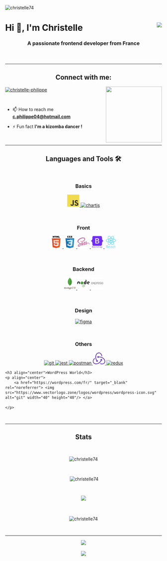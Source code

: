 <p align="left"> <img src="https://komarev.com/ghpvc/?username=christelle74&label=Profile%20views&color=23cee6&style=flat" alt="christelle74" /></p>



<p style="margin-top: 25px;" align="left">
    <h1 align="left">Hi 👋, I'm Christelle <img align="right" height="40" src="https://raw.githubusercontent.com/innng/innng/master/assets/kyubey.gif"/></h1>
    <h3 style="margin-bottom: 25px;" align="center">A passionate frontend developer from France</h3>
</p>  

&nbsp;&nbsp;&nbsp;&nbsp;&nbsp;&nbsp;&nbsp;&nbsp;&nbsp;&nbsp;&nbsp;&nbsp;&nbsp;&nbsp;&nbsp;&nbsp;&nbsp;&nbsp;&nbsp;&nbsp;&nbsp;&nbsp;&nbsp;&nbsp;&nbsp;&nbsp;&nbsp;&nbsp;&nbsp;&nbsp;&nbsp;&nbsp;&nbsp;&nbsp;&nbsp;


-------  


<p>
  <h2 align="center">Connect with me:</h2>
  <a href="https://linkedin.com/in/christelle-philippe" target="blank"><img align="center" src="https://raw.githubusercontent.com/rahuldkjain/github-profile-readme-generator/master/src/images/icons/Social/linked-in-alt.svg" alt="christelle-philippe" height="30" width="40" /></a>  

<img align="right" width="180" height="180" src="https://media.giphy.com/media/qfiP3gjBmTvPFTT1Fx/giphy.gif">

&nbsp;&nbsp;&nbsp;&nbsp;&nbsp;&nbsp;&nbsp;&nbsp;&nbsp;&nbsp;&nbsp;&nbsp;&nbsp;&nbsp;&nbsp;&nbsp;


<p align="left">  
    
    
- 📫 How to reach me **c.philippe04@hotmail.com**

- ⚡ Fun fact **I'm a kizomba dancer !**  

    
</p>


</p>  
  

&nbsp;&nbsp;&nbsp;&nbsp;&nbsp;&nbsp;&nbsp;&nbsp;&nbsp;&nbsp;&nbsp;&nbsp;&nbsp;&nbsp;&nbsp;&nbsp;&nbsp;&nbsp;&nbsp;&nbsp;&nbsp;&nbsp;&nbsp;&nbsp;&nbsp;&nbsp;&nbsp;&nbsp;&nbsp;&nbsp;&nbsp;&nbsp;&nbsp;&nbsp;&nbsp;


--------------------------------  


<h2 align="center">Languages and Tools 🛠</h2>  


&nbsp;&nbsp;&nbsp;&nbsp;&nbsp;&nbsp;&nbsp;&nbsp;&nbsp;&nbsp;&nbsp;&nbsp;&nbsp;&nbsp;&nbsp;&nbsp;&nbsp;&nbsp;&nbsp;&nbsp;&nbsp;&nbsp;&nbsp;&nbsp;&nbsp;&nbsp;&nbsp;&nbsp;&nbsp;&nbsp;&nbsp;&nbsp;&nbsp;&nbsp;&nbsp;


<p align="center">
  
 <h3 align="center">Basics</h3>
  <p align="center">
    <a href="https://developer.mozilla.org/en-US/docs/Web/JavaScript" target="_blank"   rel="noreferrer"> <img src="https://raw.githubusercontent.com/devicons/devicon/master/icons/javascript/javascript-original.svg" alt="javascript" width="40" height="40"/> </a>
    <a href="https://www.chartjs.org" target="_blank" rel="noreferrer"> <img src="https://www.chartjs.org/media/logo-title.svg" alt="chartjs" width="40" height="40"/> </a>
  </p>
 
 &nbsp;&nbsp;&nbsp;&nbsp;&nbsp;&nbsp;&nbsp;&nbsp;&nbsp;&nbsp;&nbsp;&nbsp;&nbsp;&nbsp;&nbsp;&nbsp;&nbsp;&nbsp;&nbsp;&nbsp;&nbsp;&nbsp;&nbsp;&nbsp;&nbsp;&nbsp;&nbsp;&nbsp;&nbsp;&nbsp;&nbsp;&nbsp;&nbsp;&nbsp;&nbsp;
 
<h3 align="center">Front</h3>
  <p align="center">
      <a href="https://www.w3.org/html/" target="_blank" rel="noreferrer"> <img src="https://raw.githubusercontent.com/devicons/devicon/master/icons/html5/html5-original-wordmark.svg" alt="html5" width="40" height="40"/> </a>
      <a href="https://www.w3schools.com/css/" target="_blank" rel="noreferrer"> <img src="https://raw.githubusercontent.com/devicons/devicon/master/icons/css3/css3-original-wordmark.svg" alt="css3" width="40" height="40"/> </a>
      <a href="https://sass-lang.com" target="_blank" rel="noreferrer"> <img src="https://raw.githubusercontent.com/devicons/devicon/master/icons/sass/sass-original.svg" alt="sass" width="40" height="40"/> </a>
      <a href="https://getbootstrap.com" target="_blank" rel="noreferrer"> <img src="https://raw.githubusercontent.com/devicons/devicon/master/icons/bootstrap/bootstrap-plain-wordmark.svg" alt="bootstrap" width="40" height="40"/> </a> 
      <a href="https://reactjs.org/" target="_blank" rel="noreferrer"> <img src="https://raw.githubusercontent.com/devicons/devicon/master/icons/react/react-original-wordmark.svg" alt="react" width="40" height="40"/> </a>
  </p>
  
  &nbsp;&nbsp;&nbsp;&nbsp;&nbsp;&nbsp;&nbsp;&nbsp;&nbsp;&nbsp;&nbsp;&nbsp;&nbsp;&nbsp;&nbsp;&nbsp;&nbsp;&nbsp;&nbsp;&nbsp;&nbsp;&nbsp;&nbsp;&nbsp;&nbsp;&nbsp;&nbsp;&nbsp;&nbsp;&nbsp;&nbsp;&nbsp;&nbsp;&nbsp;&nbsp;
  
 
 <h3 align="center">Backend</h3>
    <p align="center">
        <a href="https://www.mongodb.com/" target="_blank" rel="noreferrer"> <img src="https://raw.githubusercontent.com/devicons/devicon/master/icons/mongodb/mongodb-original-wordmark.svg" alt="mongodb" width="40" height="40"/> </a>
        <a href="https://nodejs.org" target="_blank" rel="noreferrer"> <img src="https://raw.githubusercontent.com/devicons/devicon/master/icons/nodejs/nodejs-original-wordmark.svg" alt="nodejs" width="40" height="40"/> </a>
        <a href="https://expressjs.com" target="_blank" rel="noreferrer"> <img src="https://raw.githubusercontent.com/devicons/devicon/master/icons/express/express-original-wordmark.svg" alt="express" width="40" height="40"/> </a>
    </p>
    
 &nbsp;&nbsp;&nbsp;&nbsp;&nbsp;&nbsp;&nbsp;&nbsp;&nbsp;&nbsp;&nbsp;&nbsp;&nbsp;&nbsp;&nbsp;&nbsp;&nbsp;&nbsp;&nbsp;&nbsp;&nbsp;&nbsp;&nbsp;&nbsp;&nbsp;&nbsp;&nbsp;&nbsp;&nbsp;&nbsp;&nbsp;&nbsp;&nbsp;&nbsp;&nbsp;
 
 <h3 align="center">Design</h3>
    <p align="center">
        <a href="https://www.figma.com/" target="_blank" rel="noreferrer"> <img src="https://www.vectorlogo.zone/logos/figma/figma-icon.svg" alt="figma" width="40" height="40"/> </a>
    </p>
    
  &nbsp;&nbsp;&nbsp;&nbsp;&nbsp;&nbsp;&nbsp;&nbsp;&nbsp;&nbsp;&nbsp;&nbsp;&nbsp;&nbsp;&nbsp;&nbsp;&nbsp;&nbsp;&nbsp;&nbsp;&nbsp;&nbsp;&nbsp;&nbsp;&nbsp;&nbsp;&nbsp;&nbsp;&nbsp;&nbsp;&nbsp;&nbsp;&nbsp;&nbsp;&nbsp;
  
    
 <h3 align="center">Others</h3>
    <p align="center">
        <a href="https://git-scm.com/" target="_blank" rel="noreferrer"> <img src="https://www.vectorlogo.zone/logos/git-scm/git-scm-icon.svg" alt="git" width="40" height="40"/> </a>   
        <a href="https://jestjs.io" target="_blank" rel="noreferrer"> <img src="https://www.vectorlogo.zone/logos/jestjsio/jestjsio-icon.svg" alt="jest" width="40" height="40"/> </a>
        <a href="https://postman.com" target="_blank" rel="noreferrer"> <img src="https://www.vectorlogo.zone/logos/getpostman/getpostman-icon.svg" alt="postman" width="40" height="40"/> </a>
        <a href="https://redux.js.org" target="_blank" rel="noreferrer"> <img src="https://raw.githubusercontent.com/devicons/devicon/master/icons/redux/redux-original.svg" alt="redux" width="40" height="40"/> </a>
        <a href="https://www.w3.org/" target="_blank" rel="noreferrer"> <img src="https://www.vectorlogo.zone/logos/w3c_validator/w3c_validator-icon.svg" alt="redux" width="40" height="40"/> </a>
    </p>


    <h3 align="center">WordPress World</h3>
    <p align="center">
        <a href="https://wordpress.com/fr/" target="_blank" rel="noreferrer"> <img src="https://www.vectorlogo.zone/logos/wordpress/wordpress-icon.svg" alt="git" width="40" height="40"/> </a>   
        
    </p>
</p>


&nbsp;&nbsp;&nbsp;&nbsp;&nbsp;&nbsp;&nbsp;&nbsp;&nbsp;&nbsp;&nbsp;&nbsp;&nbsp;&nbsp;&nbsp;&nbsp;&nbsp;&nbsp;&nbsp;&nbsp;&nbsp;&nbsp;&nbsp;&nbsp;&nbsp;&nbsp;&nbsp;&nbsp;&nbsp;&nbsp;&nbsp;&nbsp;&nbsp;&nbsp;&nbsp;


--------------------

<h2 align="center">Stats</h2>  

&nbsp;&nbsp;&nbsp;&nbsp;&nbsp;&nbsp;&nbsp;&nbsp;&nbsp;&nbsp;&nbsp;&nbsp;&nbsp;&nbsp;&nbsp;&nbsp;&nbsp;&nbsp;&nbsp;&nbsp;&nbsp;&nbsp;&nbsp;&nbsp;&nbsp;&nbsp;&nbsp;&nbsp;&nbsp;&nbsp;&nbsp;&nbsp;&nbsp;&nbsp;&nbsp;


<p align="center">
  <img align="center" src="https://github-readme-stats.vercel.app/api/top-langs?username=christelle74&theme=dark&hide_border=false&show_icons=true&locale=en&layout=compact" alt="christelle74" />
</p> 

&nbsp;&nbsp;&nbsp;&nbsp;&nbsp;&nbsp;&nbsp;&nbsp;&nbsp;&nbsp;&nbsp;&nbsp;&nbsp;&nbsp;&nbsp;&nbsp;&nbsp;&nbsp;&nbsp;&nbsp;&nbsp;&nbsp;&nbsp;&nbsp;&nbsp;&nbsp;&nbsp;&nbsp;&nbsp;&nbsp;&nbsp;&nbsp;&nbsp;&nbsp;&nbsp;

<p align="center">&nbsp;<img align="center" src="https://github-readme-stats.vercel.app/api?username=christelle74&theme=dark&hide_border=false&show_icons=true&locale=en" alt="christelle74" /></p>

&nbsp;&nbsp;&nbsp;&nbsp;&nbsp;&nbsp;&nbsp;&nbsp;&nbsp;&nbsp;&nbsp;&nbsp;&nbsp;&nbsp;&nbsp;&nbsp;&nbsp;&nbsp;&nbsp;&nbsp;&nbsp;&nbsp;&nbsp;&nbsp;&nbsp;&nbsp;&nbsp;&nbsp;&nbsp;&nbsp;&nbsp;&nbsp;&nbsp;&nbsp;&nbsp;


<!--🏆TROPHY / 🌐WEBSITE: https://github.com/ryo-ma/github-profile-trophy -->
<p align="center">
<img src="https://github-profile-trophy.vercel.app/?username=christelle74&theme=tokyonight&no-frame=true&row=1&&margin-w=30&no-bg=true">

&nbsp;&nbsp;&nbsp;&nbsp;&nbsp;&nbsp;&nbsp;&nbsp;&nbsp;&nbsp;&nbsp;&nbsp;&nbsp;&nbsp;&nbsp;&nbsp;&nbsp;&nbsp;&nbsp;&nbsp;&nbsp;&nbsp;&nbsp;&nbsp;&nbsp;&nbsp;&nbsp;&nbsp;&nbsp;&nbsp;&nbsp;&nbsp;&nbsp;&nbsp;&nbsp;

<p align="center"><img align="center" src="https://github-readme-streak-stats.herokuapp.com/?user=christelle74&theme=dark&hide_border=false&" alt="christelle74" /></p>

&nbsp;&nbsp;&nbsp;&nbsp;&nbsp;&nbsp;&nbsp;&nbsp;&nbsp;&nbsp;&nbsp;&nbsp;&nbsp;&nbsp;&nbsp;&nbsp;&nbsp;&nbsp;&nbsp;&nbsp;&nbsp;&nbsp;&nbsp;&nbsp;&nbsp;&nbsp;&nbsp;&nbsp;&nbsp;&nbsp;&nbsp;&nbsp;&nbsp;&nbsp;&nbsp;

--------
<p align="center">

<img src="https://raw.githubusercontent.com/trinib/trinib/main/.images/marquee.svg">

<p align="center">
    <img align="center" src="https://media.giphy.com/media/umYMU8G2ixG5mJBDo5/giphy.gif">
</p>  
